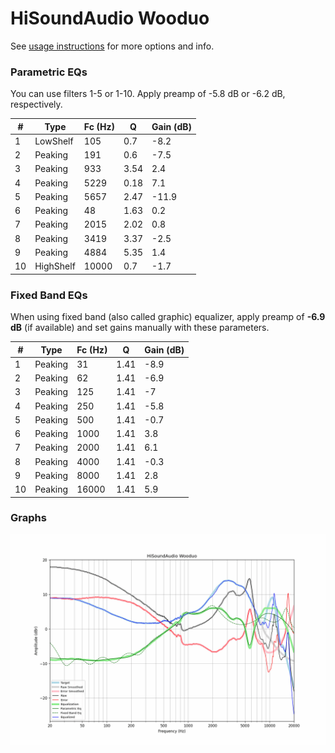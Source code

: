 # HiSoundAudio Wooduo
See [usage instructions](https://github.com/jaakkopasanen/AutoEq#usage) for more options and info.

### Parametric EQs
You can use filters 1-5 or 1-10. Apply preamp of -5.8 dB or -6.2 dB, respectively.

|   # | Type      |   Fc (Hz) |    Q |   Gain (dB) |
|-----|-----------|-----------|------|-------------|
|   1 | LowShelf  |       105 | 0.7  |        -8.2 |
|   2 | Peaking   |       191 | 0.6  |        -7.5 |
|   3 | Peaking   |       933 | 3.54 |         2.4 |
|   4 | Peaking   |      5229 | 0.18 |         7.1 |
|   5 | Peaking   |      5657 | 2.47 |       -11.9 |
|   6 | Peaking   |        48 | 1.63 |         0.2 |
|   7 | Peaking   |      2015 | 2.02 |         0.8 |
|   8 | Peaking   |      3419 | 3.37 |        -2.5 |
|   9 | Peaking   |      4884 | 5.35 |         1.4 |
|  10 | HighShelf |     10000 | 0.7  |        -1.7 |

### Fixed Band EQs
When using fixed band (also called graphic) equalizer, apply preamp of **-6.9 dB** (if available) and set gains manually with these parameters.

|   # | Type    |   Fc (Hz) |    Q |   Gain (dB) |
|-----|---------|-----------|------|-------------|
|   1 | Peaking |        31 | 1.41 |        -8.9 |
|   2 | Peaking |        62 | 1.41 |        -6.9 |
|   3 | Peaking |       125 | 1.41 |        -7   |
|   4 | Peaking |       250 | 1.41 |        -5.8 |
|   5 | Peaking |       500 | 1.41 |        -0.7 |
|   6 | Peaking |      1000 | 1.41 |         3.8 |
|   7 | Peaking |      2000 | 1.41 |         6.1 |
|   8 | Peaking |      4000 | 1.41 |        -0.3 |
|   9 | Peaking |      8000 | 1.41 |         2.8 |
|  10 | Peaking |     16000 | 1.41 |         5.9 |

### Graphs
![](./HiSoundAudio%20Wooduo.png)
